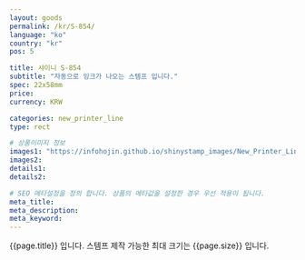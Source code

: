 ```yaml
---
layout: goods
permalink: /kr/S-854/
language: "ko"
country: "kr"
pos: 5

title: 샤이니 S-854
subtitle: "자동으로 잉크가 나오는 스템프 입니다."
spec: 22x58mm
price: 
currency: KRW

categories: new_printer_line
type: rect

# 상품이미지 정보
images1: "https://infohojin.github.io/shinystamp_images/New_Printer_Line/S-854/S-854_1.jpg"
images2:
details1:
details2:    

# SEO 메타설정을 정의 합니다. 상품의 메타값을 설정한 경우 우선 적용이 됩니다.
meta_title: 
meta_description:
meta_keyword:
---
```


{{page.title}} 입니다. 스템프 제작 가능한 최대 크기는 {{page.size}} 입니다.